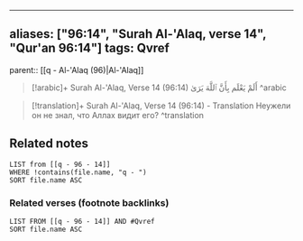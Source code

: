 
---
aliases: ["96:14", "Surah Al-'Alaq, verse 14", "Qur'an 96:14"]
tags: Qvref
---

parent:: [[q - Al-'Alaq (96)|Al-'Alaq]]

> [!arabic]+ Surah Al-'Alaq, Verse 14 (96:14)
> <span class="quran-arabic">أَلَمْ يَعْلَم بِأَنَّ ٱللَّهَ يَرَىٰ</span>
^arabic

> [!translation]+ Surah Al-'Alaq, Verse 14 (96:14) - Translation
> Неужели он не знал, что Аллах видит его?
^translation



## Related notes
```dataview
LIST from [[q - 96 - 14]]
WHERE !contains(file.name, "q - ")
SORT file.name ASC
```

### Related verses (footnote backlinks)
```dataview
LIST FROM [[q - 96 - 14]] AND #Qvref
SORT file.name ASC
```

